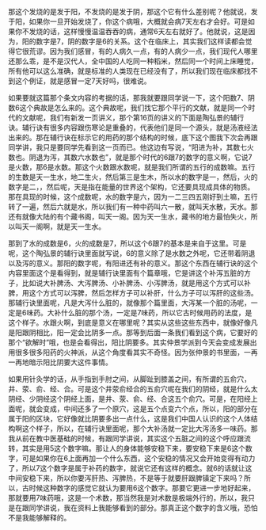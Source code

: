 那这个发烧的是发于阳，不发烧的是发于阴，那这个它有什么差别呢？他就说，发于阳，如果你一旦开始发烧了，你这个病哦，大概就会病7天左右才会好。可是如果你不发烧的话，这样慢慢温温吞吞的病，通常6天左右就好了。他就说，这是因为，阳的数字是7，阴的数字是6的关系。这个在临床上，其实我们这样读都会觉得它很荒谬。因为我们感冒，有的人病久一点，有的人病少一点，我们现代人哪里还那么乖，是不是汉代人，全中国的人吃同一种稻米，然后同一个时间上床睡觉，所有他可以这么准确，就是标准的人类现在已经没有了，所以我们现在临床都找不到这个例证，就是感冒一定7天好吗，很难说。

如果要就这篇那个条文内容的考据的话，那我就要跟同学说一下，这个阳数7、阴数6这个典故是怎么来的。这个典故呢，我们找它那个平行的文献，就是同一个时代的文献呢，我们有新发一页讲义，那个第16页的讲义的下面是陶弘景的辅行诀。辅行诀有很多内容跟伤寒论是重叠的，代表他们是同一个源头，就是汤液经法出来的。那在辅行诀在标示它的用药的那个结构的时候，底下这个图我下次会再跟同学讲，我只是要同学先看到这一页而已。他这边有写说，“阳进为补，其数七火数也。阴退为泻，其数六水数也”，就是那个时代的6跟7的数字的意义啊，它说7是火数，那6是水数。那这个火数跟水数呢，就是我们所谓的五行的成数嘛。五行的生数是天一生水，地二生火，然后第三是生木，所以水的数字是一，然后，火的数字是二，，然后呢，天是指在能量的世界这个架构，它还要具现成具体的物质。那在具现的时候，这个成数呢，水的数字是六，因为一二三四五刚好到土嘛，五行转了一遍，然后六就是水，所以我们有一种中药叫六一散，就叫天水散，天水。那还有就像大陆的有个藏书阁，叫天一阁。因为天一生水，藏书的地方最怕失火，所以叫天一阁啊，就是天一生水。

那到了水的成数是6，火的成数是7，所以这个6跟7的基本是来自于这里。可是呢，这个陶弘景的辅行诀里面就写说，6的意义除了是水数之外呢，它还带着阴退以及泻的意义。那阳的数字呢，有阳进还有补的意义。那这个东西在辅行诀的这个内容里面这个是看得到，就是辅行诀里面有个篇章哦，它是讲这个补泻五脏的方子，比如说大补脾汤、大泻脾汤、小补脾汤、小泻脾汤，就是用这个方式可以补脾，用这个方式可以泻脾，然后怎样方子可以补肝，什么方子可以泻肝的这些汤。那辅行诀里面呢，凡是大泻什么脏的，就像那个篇里面，大泻某一个脏的汤呢，一定是6味药。大补什么脏的那个汤，一定是7味药，所以它古时候用药的法度，是这个样子。水跟火啊，到底是意义在哪里呢？其实从这些这些东西中，就像好像凡是阳跟阴相比，阳一定会比阴多一点。那等到后面一条我们看到这个病，它要好的那个“欲解时”哦，也是会看得出，阳比阴要多。其实仲景学派到今天会变成发展出用很多很多阳药的火神派，从这个角度看其实不奇怪。因为张仲景的书里面，一再一再地暗示阳比阴要大这件事情。

如果用针灸学的话，从手指到手肘之间，从脚趾到膝盖之间，有所谓的五俞穴，井、荥、俞、经、合。可是这个井荥俞经合的五俞穴呢在我们的阴经，就是什么太阴经、少阴经这个阴经上面，是井、荥、俞、经、合这五个俞穴。可是，在阳经上面呢，就会变成，中间还多了一个原穴，这是五个点变六个点，所以，阳的部分在属于阳的区块，它好像就比阴要多出一点什么，这是我们中国人认识的这个人体结构啊这个样子，所以，在辅行诀里面呢，那个大补汤就一定比大泻汤多一味药。那我从前在教中医基础的时候，有跟同学讲说，其实这个五脏之间的这个呼应跟流转，其实是用5这个数字嘛。那让人的身体能够安稳下来，要安稳下来是6这个数字，可是如果你在6上面再加一个什么东西，这个安稳的情况又会开始变得有动力了，所以7这个数字是属于补药的数字，就说它还有这样的概念。就6的话就让这中间安稳下来，所以你要泻肝热、泻脾热，不是等于就要肝跟脾镇定下来吗？所以，古时候这种数字的感觉它就认为要用6这个数字。那要它更进一步地好起来，那就要用7味药哦，这是一个术数，那当然我是对术数是极端外行的，所以，我只是在跟同学讲说，我在资料上我能够看到的部分。那真正这个数字的含义哦，恐怕不是我能够解释的。
